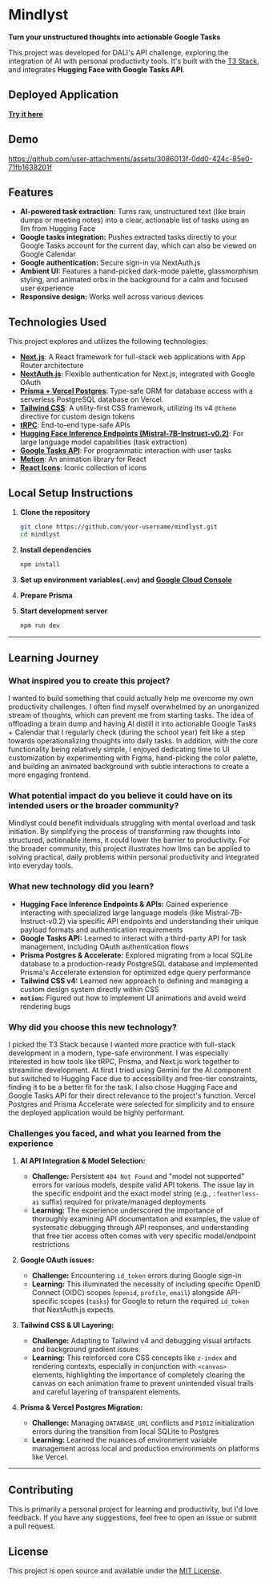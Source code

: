 # Mindlyst

**Turn your unstructured thoughts into actionable Google Tasks**

This project was developed for DALI's API challenge, exploring the integration of AI with personal productivity tools. It's built with the [T3 Stack](https://create.t3.gg/), and integrates **Hugging Face with Google Tasks API**.

## Deployed Application

**[Try it here](https://mindlyst.vercel.app/)**

## Demo

https://github.com/user-attachments/assets/3086013f-0dd0-424c-85e0-71fb1638201f


## Features

*   **AI-powered task extraction:** Turns raw, unstructured text (like brain dumps or meeting notes) into a clear, actionable list of tasks using an llm from Hugging Face
*   **Google tasks integration:** Pushes extracted tasks directly to your Google Tasks account for the current day, which can also be viewed on Google Calendar
*   **Google authentication:** Secure sign-in via NextAuth.js
*   **Ambient UI:** Features a hand-picked dark-mode palette, glassmorphism styling, and animated orbs in the background for a calm and focused user experience
*   **Responsive design:** Works well across various devices

## Technologies Used

This project explores and utilizes the following technologies:

*   **[Next.js](https://nextjs.org)**: A React framework for full-stack web applications with App Router architecture
*   **[NextAuth.js](https://next-auth.js.org)**: Flexible authentication for Next.js, integrated with Google OAuth
*   **[Prisma + Vercel Postgres](https://prisma.io)**: Type-safe ORM for database access with a serverless PostgreSQL database on Vercel.
*   **[Tailwind CSS](https://tailwindcss.com)**: A utility-first CSS framework, utilizing its v4 `@theme` directive for custom design tokens
*   **[tRPC](https://trpc.io)**: End-to-end type-safe APIs
*   **[Hugging Face Inference Endpoints (Mistral-7B-Instruct-v0.2)](https://huggingface.co/mistralai/Mistral-7B-Instruct-v0.2)**: For large language model capabilities (task extraction)
*   **[Google Tasks API](https://developers.google.com/tasks)**: For programmatic interaction with user tasks
*   **[Motion](https://motion.dev/)**: An animation library for React
*   **[React Icons](https://react-icons.github.io/react-icons/)**: Iconic collection of icons

## Local Setup Instructions

1.  **Clone the repository**
    ```bash
    git clone https://github.com/your-username/mindlyst.git
    cd mindlyst
    ```
2.  **Install dependencies**
    ```bash
    npm install
    ```
3.  **Set up environment variables(`.env`) and [Google Cloud Console](https://console.cloud.google.com/)**

4.  **Prepare Prisma** 
 
5.  **Start development server**
    ```bash
    npm run dev
    ```
    
---

## Learning Journey

### What inspired you to create this project?

I wanted to build something that could actually help me overcome my own productivity challenges. I often find myself overwhelmed by an unorganized stream of thoughts, which can prevent me from starting tasks. The idea of offloading a brain dump and having AI distill it into actionable Google Tasks + Calendar that I regularly check (during the school year) felt like a step towards operationalizing thoughts into daily tasks. In addition, with the core functionality being relatively simple, I enjoyed dedicating time to UI customization by experimenting with Figma, hand-picking the color palette, and building an animated background with subtle interactions to create a more engaging frontend.

### What potential impact do you believe it could have on its intended users or the broader community?

Mindlyst could benefit individuals struggling with mental overload and task initiation. By simplifying the process of transforming raw thoughts into structured, actionable items, it could lower the barrier to productivity. For the broader community, this project illustrates how llms can be applied to solving practical, daily problems within personal productivity and integrated into everyday tools.

### What new technology did you learn?

*   **Hugging Face Inference Endpoints & APIs:** Gained experience interacting with specialized large language models (like Mistral-7B-Instruct-v0.2) via specific API endpoints and understanding their unique payload formats and authentication requirements
*   **Google Tasks API:** Learned to interact with a third-party API for task management, including OAuth authentication flows
*   **Prisma Postgres & Accelerate:** Explored migrating from a local SQLite database to a production-ready PostgreSQL database and implemented Prisma's Accelerate extension for optimized edge query performance
*   **Tailwind CSS v4:** Learned new approach to defining and managing a custom design system directly within CSS
*   **`motion`:** Figured out how to implement UI animations and avoid weird rendering bugs

### Why did you choose this new technology?

I picked the T3 Stack because I wanted more practice with full-stack development in a modern, type-safe environment. I was especially interested in how tools like tRPC, Prisma, and Next.js work together to streamline development. At first I tried using Gemini for the AI component but switched to Hugging Face due to accessibility and free-tier constraints, finding it to be a better fit for the task. I also chose Hugging Face and Google Tasks API for their direct relevance to the project's function. Vercel Postgres and Prisma Accelerate were selected for simplicity and to ensure the deployed application would be highly performant.

### Challenges you faced, and what you learned from the experience

1.  **AI API Integration & Model Selection:**
    *   **Challenge:** Persistent `404 Not Found` and "model not supported" errors for various models, despite valid API tokens. The issue lay in the specific endpoint and the exact model string (e.g., `:featherless-ai` suffix) required for private/managed deployments
    *   **Learning:** The experience underscored the importance of thoroughly examining API documentation and examples, the value of systematic debugging through API responses, and understanding that free tier access often comes with very specific model/endpoint restrictions

2.  **Google OAuth issues:**
    *   **Challenge:** Encountering `id_token` errors during Google sign-in
    *   **Learning:** This illuminated the necessity of including specific OpenID Connect (OIDC) scopes (`openid`, `profile`, `email`) alongside API-specific scopes (`tasks`) for Google to return the required `id_token` that NextAuth.js expects.

3.  **Tailwind CSS & UI Layering:**
    *   **Challenge:** Adapting to Tailwind v4 and debugging visual artifacts and background gradient issues
    *   **Learning:** This reinforced core CSS concepts like `z-index` and rendering contexts, especially in conjunction with `<canvas>` elements, highlighting the importance of completely clearing the canvas on each animation frame to prevent unintended visual trails and careful layering of transparent elements.

4.  **Prisma & Vercel Postgres Migration:**
    *   **Challenge:** Managing `DATABASE_URL` conflicts and `P1012` initialization errors during the transition from local SQLite to Postgres
    *   **Learning:** Learned the nuances of environment variable management across local and production environments on platforms like Vercel.

---

## Contributing

This is primarily a personal project for learning and productivity, but I'd love feedback. If you have any suggestions, feel free to open an issue or submit a pull request.

## License

This project is open source and available under the [MIT License](LICENSE).
